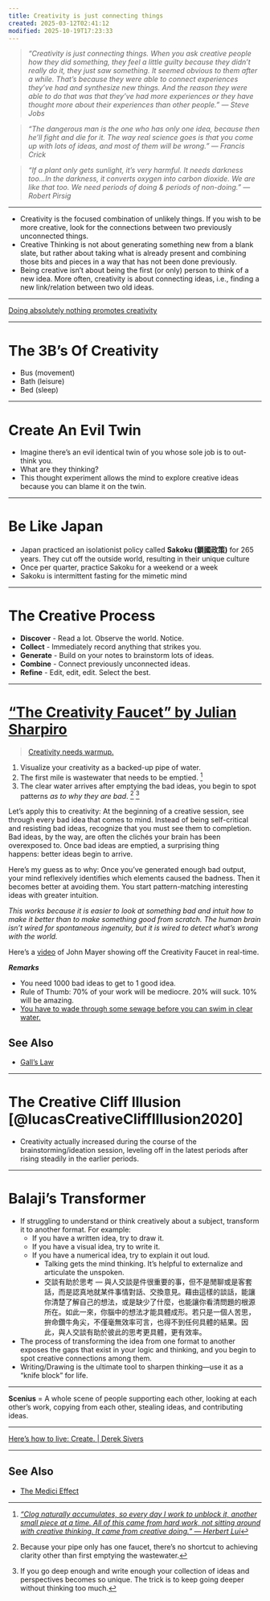 ```yaml
---
title: Creativity is just connecting things
created: 2025-03-12T02:41:12
modified: 2025-10-19T17:23:33
---
```


> _“Creativity is just connecting things. When you ask creative people how they did something, they feel a little guilty because they didn’t really do it, they just saw something. It seemed obvious to them after a while. That’s because they were able to connect experiences they’ve had and synthesize new things. And the reason they were able to do that was that they’ve had more experiences or they have thought more about their experiences than other people.” — Steve Jobs_

> _“The dangerous man is the one who has only one idea, because then he’ll fight and die for it. The way real science goes is that you come up with lots of ideas, and most of them will be wrong.” — Francis Crick_

> _“If a plant only gets sunlight, it’s very harmful. It needs darkness too…In the darkness, it converts oxygen into carbon dioxide. We are like that too. We need periods of doing \& periods of non-doing.” — Robert Pirsig_

---

* Creativity is the focused combination of unlikely things. If you wish to be more creative, look for the connections between two previously unconnected things.
* Creative Thinking is not about generating something new from a blank slate, but rather about taking what is already present and combining those bits and pieces in a way that has not been done previously.
* Being creative isn’t about being the first (or only) person to think of a new idea. More often, creativity is about connecting ideas, i.e., finding a new link/relation between two old ideas.

---

[Doing absolutely nothing promotes creativity](Boredom%20promotes%20creativity.md)

---

# The 3B’s Of Creativity

* Bus (movement)
* Bath (leisure)
* Bed (sleep)

---

# Create An Evil Twin

* Imagine there’s an evil identical twin of you whose sole job is to out-think you.
* What are they thinking?
* This thought experiment allows the mind to explore creative ideas because you can blame it on the twin.

---

# Be Like Japan

* Japan practiced an isolationist policy called **Sakoku (鎖國政策)** for 265 years. They cut off the outside world, resulting in their unique culture
* Once per quarter, practice Sakoku for a weekend or a week
* Sakoku is intermittent fasting for the mimetic mind

---

# The Creative Process

* **Discover** - Read a lot. Observe the world. Notice.
* **Collect** - Immediately record anything that strikes you.
* **Generate** - Build on your notes to brainstorm lots of ideas.
* **Combine** - Connect previously unconnected ideas.
* **Refine** - Edit, edit, edit. Select the best.

---

# [“The Creativity Faucet” by Julian Sharpiro](https://www.julian.com/blog/creativity-faucet)

> [Creativity needs warmup.](https://herbertlui.net/clear-the-wastewater/)

1. Visualize your creativity as a backed-up pipe of water.
2. The first mile is wastewater that needs to be emptied. [^1]
3. The clear water arrives after emptying the bad ideas, you begin to spot patterns _as to why they are bad_. [^2] [^3]

Let’s apply this to creativity: At the beginning of a creative session, see through every bad idea that comes to mind. Instead of being self-critical and resisting bad ideas, recognize that you must see them to completion. Bad ideas, by the way, are often the clichés your brain has been overexposed to. Once bad ideas are emptied, a surprising thing happens: better ideas begin to arrive.

Here’s my guess as to why: Once you’ve generated enough bad output, your mind reflexively identifies which elements caused the badness. Then it becomes better at avoiding them. You start pattern-matching interesting ideas with greater intuition.

_This works because it is easier to look at something bad and intuit how to make it better than to make something good from scratch. The human brain isn’t wired for spontaneous ingenuity, but it is wired to detect what’s wrong with the world._

Here’s a [video](https:/youtu.be/gfHEOL-sDy4) of John Mayer showing off the Creativity Faucet in real-time.

**_Remarks_**
* You need 1000 bad ideas to get to 1 good idea.
* Rule of Thumb: 70% of your work will be mediocre. 20% will suck. 10% will be amazing.
* [You have to wade through some sewage before you can swim in clear water.](https://www.youtube.com/watch?v=SwQhKFMxmDY&t=1h23m47s)

## See Also

* [Gall’s Law](Gall’s%20Law.md)

---

# The Creative Cliff Illusion [@lucasCreativeCliffIllusion2020]

* Creativity actually increased during the course of the brainstorming/ideation session, leveling off in the latest periods after rising steadily in the earlier periods.

---

# Balaji’s Transformer

* If struggling to understand or think creatively about a subject, transform it to another format. For example:
	* If you have a written idea, try to draw it.
	* If you have a visual idea, try to write it.
	* If you have a numerical idea, try to explain it out loud.
		* Talking gets the mind thinking. It’s helpful to externalize and articulate the unspoken.
		* 交談有助於思考 — 與人交談是件很重要的事，但不是閒聊或是客套話，而是認真地就某件事情對話、交換意見。藉由這樣的談話，能讓你清楚了解自己的想法，或是缺少了什麼，也能讓你看清問題的根源所在。如此一來，你腦中的想法才能具體成形。若只是一個人苦思，拚命鑽牛角尖，不僅毫無效率可言，也得不到任何具體的結果。因此，與人交談有助於彼此的思考更具體，更有效率。
* The process of transforming the idea from one format to another exposes the gaps that exist in your logic and thinking, and you begin to spot creative connections among them. ​
* Writing/Drawing is the ultimate tool to sharpen thinking—use it as a “knife block” for life.

---

**Scenius** = A whole scene of people supporting each other, looking at each other’s work, copying from each other, stealing ideas, and contributing ideas.

---

[Here’s how to live: Create. \| Derek Sivers](https://sive.rs/htl23)

---

## See Also

* [The Medici Effect](the-medici-effect.md)

[^1]: _[“Clog naturally accumulates, so every day I work to unblock it, another small piece at a time. All of this came from hard work, not sitting around with creative thinking. It came from creative doing.” — Herbert Lui](https://herbertlui.net/clear-the-wastewater/)_
[^2]: Because your pipe only has one faucet, there’s no shortcut to achieving clarity other than first emptying the wastewater.
[^3]: If you go deep enough and write enough your collection of ideas and perspectives becomes so unique. The trick is to keep going deeper without thinking too much.
